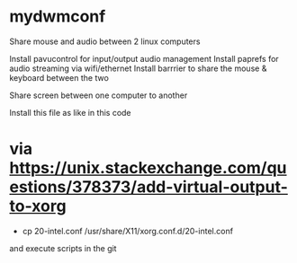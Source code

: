 # mydwmconf

Share mouse and audio between 2 linux computers

Install pavucontrol for input/output audio management
Install paprefs for audio streaming via wifi/ethernet
Install barrrier to share the mouse & keyboard between the two

Share screen between one computer to another

Install this file as like in this code

# via https://unix.stackexchange.com/questions/378373/add-virtual-output-to-xorg

- cp 20-intel.conf /usr/share/X11/xorg.conf.d/20-intel.conf

and execute scripts in the git
